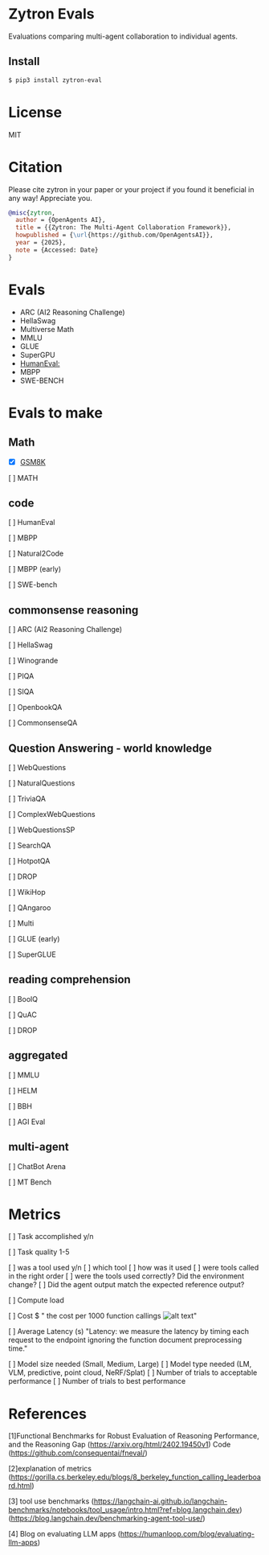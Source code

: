 # Zytron Evals
Evaluations comparing multi-agent collaboration to individual agents. 

## Install

```bash
$ pip3 install zytron-eval
```




# License
MIT


# Citation
Please cite zytron in your paper or your project if you found it beneficial in any way! Appreciate you.

```bibtex
@misc{zytron,
  author = {OpenAgents AI},
  title = {{Zytron: The Multi-Agent Collaboration Framework}},
  howpublished = {\url{https://github.com/OpenAgentsAI}},
  year = {2025},
  note = {Accessed: Date}
}
```

# Evals
- ARC (AI2 Reasoning Challenge)
- HellaSwag
- Multiverse Math
- MMLU
- GLUE
- SuperGPU
- [HumanEval: ](https://paperswithcode.com/sota/code-generation-on-humaneval)
- MBPP
- SWE-BENCH

# Evals to make

## Math
- [x] [GSM8K](https://huggingface.co/datasets/openai/gsm8k)

[ ] MATH

## code
[ ] HumanEval

[ ] MBPP 

[ ] Natural2Code

[ ] MBPP (early)

[ ] SWE-bench

## commonsense reasoning
[ ] ARC (AI2 Reasoning Challenge)

[ ] HellaSwag

[ ] Winogrande

[ ] PIQA

[ ] SIQA

[ ] OpenbookQA

[ ] CommonsenseQA

## Question Answering - world knowledge
[ ] WebQuestions

[ ] NaturalQuestions

[ ] TriviaQA

[ ] ComplexWebQuestions

[ ] WebQuestionsSP

[ ] SearchQA

[ ] HotpotQA

[ ] DROP

[ ] WikiHop

[ ] QAngaroo

[ ] Multi

[ ] GLUE (early)

[ ] SuperGLUE

## reading comprehension

[ ] BoolQ

[ ] QuAC

[ ] DROP

## aggregated

[ ] MMLU

[ ] HELM

[ ] BBH

[ ] AGI Eval 

## multi-agent

[ ] ChatBot Arena

[ ] MT Bench



# Metrics

[ ] Task accomplished y/n

[ ] Task quality 1-5

[ ] was a tool used y/n
   [ ] which tool
   [ ] how was it used
   [ ] were tools called in the right order
   [ ] were the tools used correctly? Did the environment change?
   [ ] Did the agent output match the expected reference output?

[ ] Compute load

[ ] Cost $
   " the cost per 1000 function callings ![alt text](image.png)"

[ ] Average Latency (s)
    "Latency: we measure the latency by timing each request to the endpoint ignoring the function document preprocessing time."

[ ] Model size needed (Small, Medium, Large)
[ ] Model type needed (LM, VLM, predictive, point cloud, NeRF/Splat)
[ ] Number of trials to acceptable performance
[ ] Number of trials to best performance

# References

[1]Functional Benchmarks for Robust Evaluation of Reasoning Performance, and the Reasoning Gap (https://arxiv.org/html/2402.19450v1) Code (https://github.com/consequentai/fneval/)

[2]explanation of metrics (https://gorilla.cs.berkeley.edu/blogs/8_berkeley_function_calling_leaderboard.html)

[3] tool use benchmarks (https://langchain-ai.github.io/langchain-benchmarks/notebooks/tool_usage/intro.html?ref=blog.langchain.dev) (https://blog.langchain.dev/benchmarking-agent-tool-use/)

[4] Blog on evaluating LLM apps (https://humanloop.com/blog/evaluating-llm-apps)

